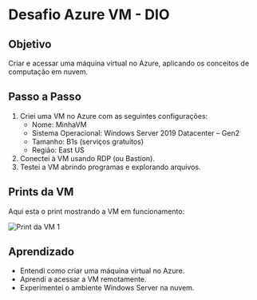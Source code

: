 # Desafio Azure VM - DIO

## Objetivo
Criar e acessar uma máquina virtual no Azure, aplicando os conceitos de computação em nuvem.

## Passo a Passo
1. Criei uma VM no Azure com as seguintes configurações:
   - Nome: MinhaVM
   - Sistema Operacional: Windows Server 2019 Datacenter – Gen2
   - Tamanho: B1s (serviços gratuitos)
   - Região: East US
2. Conectei à VM usando RDP (ou Bastion).
3. Testei a VM abrindo programas e explorando arquivos.

## Prints da VM
Aqui esta o print mostrando a VM em funcionamento:

![Print da VM 1](images/Capture)

## Aprendizado
- Entendi como criar uma máquina virtual no Azure.
- Aprendi a acessar a VM remotamente.
- Experimentei o ambiente Windows Server na nuvem.
